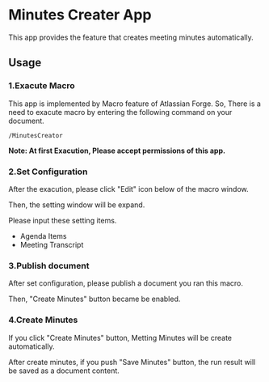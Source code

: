 # Minutes Creater App
This app provides the feature that creates meeting minutes automatically.

## Usage

### 1.Exacute Macro

This app is implemented by Macro feature of Atlassian Forge.
So, There is a need to exacute macro by entering the following command on your document.

`/MinutesCreator`

**Note: At first Exacution, Please accept permissions of this app.**


### 2.Set Configuration

After the exacution, please click "Edit" icon below of the macro window.

Then, the setting window will be expand.

Please input these setting items.

- Agenda Items
- Meeting Transcript

### 3.Publish document
After set configuration,
please publish a document you ran this macro.

Then, "Create Minutes" button became be enabled.

### 4.Create Minutes
If you click "Create Minutes" button, Metting Minutes will be create automatically.

After create minutes, if you push "Save Minutes" button, the run result will be saved as a document content.
